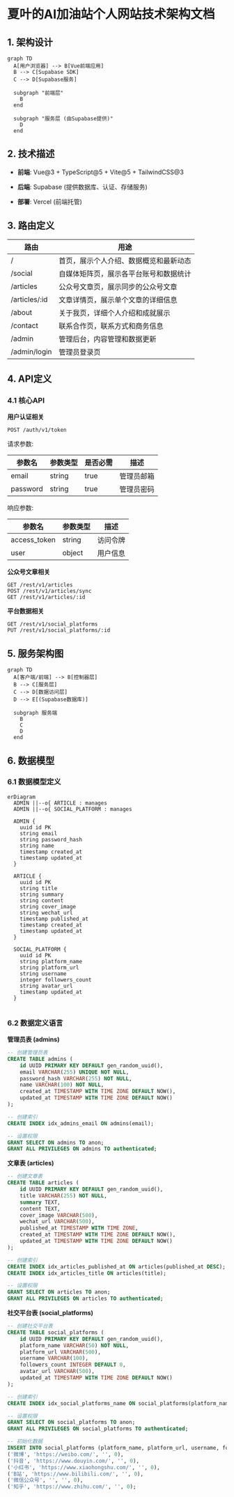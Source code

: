 # 夏叶的AI加油站个人网站技术架构文档

## 1. 架构设计

```mermaid
graph TD
  A[用户浏览器] --> B[Vue前端应用]
  B --> C[Supabase SDK]
  C --> D[Supabase服务]

  subgraph "前端层"
    B
  end

  subgraph "服务层 (由Supabase提供)"
    D
  end
```

## 2. 技术描述

* **前端**: Vue\@3 + TypeScript\@5 + Vite\@5 + TailwindCSS\@3

* **后端**: Supabase (提供数据库、认证、存储服务)

* **部署**: Vercel (前端托管)

## 3. 路由定义

| 路由             | 用途                  |
| -------------- | ------------------- |
| /              | 首页，展示个人介绍、数据概览和最新动态 |
| /social        | 自媒体矩阵页，展示各平台账号和数据统计 |
| /articles     | 公众号文章页，展示同步的公众号文章       |
| /articles/:id | 文章详情页，展示单个文章的详细信息   |
| /about         | 关于我页，详细个人介绍和成就展示    |
| /contact       | 联系合作页，联系方式和商务信息     |
| /admin         | 管理后台，内容管理和数据更新      |
| /admin/login   | 管理员登录页              |

## 4. API定义

### 4.1 核心API

**用户认证相关**

```
POST /auth/v1/token
```

请求参数:

| 参数名      | 参数类型   | 是否必需 | 描述    |
| -------- | ------ | ---- | ----- |
| email    | string | true | 管理员邮箱 |
| password | string | true | 管理员密码 |

响应参数:

| 参数名           | 参数类型   | 描述   |
| ------------- | ------ | ---- |
| access\_token | string | 访问令牌 |
| user          | object | 用户信息 |

**公众号文章相关**

```
GET /rest/v1/articles
POST /rest/v1/articles/sync
GET /rest/v1/articles/:id
```

**平台数据相关**

```
GET /rest/v1/social_platforms
PUT /rest/v1/social_platforms/:id
```

## 5. 服务架构图

```mermaid
graph TD
  A[客户端/前端] --> B[控制器层]
  B --> C[服务层]
  C --> D[数据访问层]
  D --> E[(Supabase数据库)]

  subgraph 服务端
    B
    C
    D
  end
```

## 6. 数据模型

### 6.1 数据模型定义

```mermaid
erDiagram
  ADMIN ||--o{ ARTICLE : manages
  ADMIN ||--o{ SOCIAL_PLATFORM : manages

  ADMIN {
    uuid id PK
    string email
    string password_hash
    string name
    timestamp created_at
    timestamp updated_at
  }
  
  ARTICLE {
    uuid id PK
    string title
    string summary
    string content
    string cover_image
    string wechat_url
    timestamp published_at
    timestamp created_at
    timestamp updated_at
  }
  
  SOCIAL_PLATFORM {
    uuid id PK
    string platform_name
    string platform_url
    string username
    integer followers_count
    string avatar_url
    timestamp updated_at
  }
  

```

### 6.2 数据定义语言

**管理员表 (admins)**

```sql
-- 创建管理员表
CREATE TABLE admins (
    id UUID PRIMARY KEY DEFAULT gen_random_uuid(),
    email VARCHAR(255) UNIQUE NOT NULL,
    password_hash VARCHAR(255) NOT NULL,
    name VARCHAR(100) NOT NULL,
    created_at TIMESTAMP WITH TIME ZONE DEFAULT NOW(),
    updated_at TIMESTAMP WITH TIME ZONE DEFAULT NOW()
);

-- 创建索引
CREATE INDEX idx_admins_email ON admins(email);

-- 设置权限
GRANT SELECT ON admins TO anon;
GRANT ALL PRIVILEGES ON admins TO authenticated;
```

**文章表 (articles)**
```sql
-- 创建文章表
CREATE TABLE articles (
    id UUID PRIMARY KEY DEFAULT gen_random_uuid(),
    title VARCHAR(255) NOT NULL,
    summary TEXT,
    content TEXT,
    cover_image VARCHAR(500),
    wechat_url VARCHAR(500),
    published_at TIMESTAMP WITH TIME ZONE,
    created_at TIMESTAMP WITH TIME ZONE DEFAULT NOW(),
    updated_at TIMESTAMP WITH TIME ZONE DEFAULT NOW()
);

-- 创建索引
CREATE INDEX idx_articles_published_at ON articles(published_at DESC);
CREATE INDEX idx_articles_title ON articles(title);

-- 设置权限
GRANT SELECT ON articles TO anon;
GRANT ALL PRIVILEGES ON articles TO authenticated;
```

**社交平台表 (social\_platforms)**

```sql
-- 创建社交平台表
CREATE TABLE social_platforms (
    id UUID PRIMARY KEY DEFAULT gen_random_uuid(),
    platform_name VARCHAR(50) NOT NULL,
    platform_url VARCHAR(500),
    username VARCHAR(100),
    followers_count INTEGER DEFAULT 0,
    avatar_url VARCHAR(500),
    updated_at TIMESTAMP WITH TIME ZONE DEFAULT NOW()
);

-- 创建索引
CREATE INDEX idx_social_platforms_name ON social_platforms(platform_name);

-- 设置权限
GRANT SELECT ON social_platforms TO anon;
GRANT ALL PRIVILEGES ON social_platforms TO authenticated;

-- 初始化数据
INSERT INTO social_platforms (platform_name, platform_url, username, followers_count) VALUES
('微博', 'https://weibo.com/', '', 0),
('抖音', 'https://www.douyin.com/', '', 0),
('小红书', 'https://www.xiaohongshu.com/', '', 0),
('B站', 'https://www.bilibili.com/', '', 0),
('微信公众号', '', '', 0),
('知乎', 'https://www.zhihu.com/', '', 0);
```



